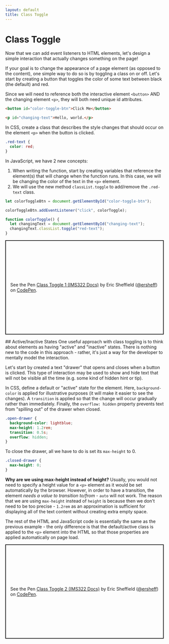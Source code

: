 ```yaml
---
layout: default
title: Class Toggle
---
```

# Class Toggle
Now that we can add event listeners to HTML elements, let's design a simple interaction that actually changes something on the page!

If your goal is to change the appearance of a page element (as opposed to the content), one simple way to do so is by toggling a class on or off. Let's start by creating a button that toggles the color of some text between black (the default) and red.

Since we will need to reference both the interactive element `<button>` AND the changing element `<p>`, they will both need unique id attributes.

```html
<button id="color-toggle-btn">Click Me</button>

<p id="changing-text">Hello, world.</p>
```

In CSS, create a class that describes the style changes that should occur on the element `<p>` when the button is clicked.
```css
.red-text {
  color: red;
}
```

In JavaScript, we have 2 new concepts:
1. When writing the function, start by creating variables that reference the element(s) that will change when the function runs. In this case, we will be changing the color of the text in the `<p>` element.
2. We will use the new method `classList.toggle` to add/remove the `.red-text` class.

```js
let colorToggleBtn = document.getElementById("color-toggle-btn");

colorToggleBtn.addEventListener("click", colorToggle);

function colorToggle() {
  let changingText = document.getElementById("changing-text");
  changingText.classList.toggle("red-text");
}
```
<p class="codepen" data-height="300" data-default-tab="js,result" data-slug-hash="qBgevNq" data-editable="true" data-user="ersheff" style="height: 300px; box-sizing: border-box; display: flex; align-items: center; justify-content: center; border: 2px solid; margin: 1em 0; padding: 1em;">
  <span>See the Pen <a href="https://codepen.io/ersheff/pen/qBgevNq">
  Class Toggle 1 (IMS322 Docs)</a> by Eric Sheffield (<a href="https://codepen.io/ersheff">@ersheff</a>)
  on <a href="https://codepen.io">CodePen</a>.</span>
</p>
## Active/Inactive States
One useful approach with class toggling is to think about elements as having "active" and "inactive" states. There is nothing new to the code in this approach - rather, it's just a way for the developer to mentally model the interaction.

Let's start by created a text "drawer" that opens and closes when a button is clicked. This type of interaction may be used to show and hide text that will not be visible all the time (e.g. some kind of hidden hint or tip).

In CSS, define a default or "active" state for the element. Here, `background-color` is applied for illustrative purposes (it will make it easier to see the changes). A `transition` is applied so that the change will occur gradually rather than immediately. Finally, the `overflow: hidden` property prevents text from "spilling out" of the drawer when closed.

```css
.open-drawer {
  background-color: lightblue;
  max-height: 1.2rem;
  transition: 0.5s;
  overflow: hidden;
}
```

To close the drawer, all we have to do is set its `max-height` to 0.

```css
.closed-drawer {
  max-height: 0;
}
```

**Why are we using max-height instead of height?**
Usually, you would not need to specify a height value for a `<p>` element as it would be set automatically by the browser. However, in order to have a transition, the element *needs a value to transition to/from* - `auto` will not work. The reason that we are using `max-height` instead of `height` is because then we don't need to be too precise - `1.2rem` as an approximation is sufficient for displaying all of the text content without creating extra empty space.

The rest of the HTML and JavaScript code is essentially the same as the previous example - the only difference is that the default/active class is applied to the `<p>` element into the HTML so that those properties are applied automatically on page load.
<p class="codepen" data-height="300" data-default-tab="js,result" data-slug-hash="WNPVmxL" data-editable="true" data-user="ersheff" style="height: 300px; box-sizing: border-box; display: flex; align-items: center; justify-content: center; border: 2px solid; margin: 1em 0; padding: 1em;">
  <span>See the Pen <a href="https://codepen.io/ersheff/pen/WNPVmxL">
  Class Toggle 2 (IMS322 Docs)</a> by Eric Sheffield (<a href="https://codepen.io/ersheff">@ersheff</a>)
  on <a href="https://codepen.io">CodePen</a>.</span>
</p>
<script async src="https://cpwebassets.codepen.io/assets/embed/ei.js"></script>